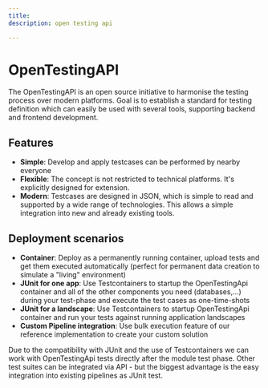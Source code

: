```yaml
---
title: 
description: open testing api

---
```


# OpenTestingAPI

The OpenTestingAPI is an open source initiative to harmonise the testing process over modern platforms. 
Goal is to establish a standard for testing definition which can easily be used with several tools, supporting backend and frontend development.

## Features

* **Simple**: Develop and apply testcases can be performed by nearby everyone
* **Flexible**: The concept is not restricted to technical platforms. It's explicitly designed for extension. 
* **Modern**: Testcases are designed in JSON, which is simple to read and supported by a wide range of technologies. This allows a simple integration into new and already existing tools.

## Deployment scenarios
* **Container**: Deploy as a permanently running container, upload tests and get them executed automatically (perfect for permanent data creation to simulate a "living" environment)
* **JUnit for one app**: Use Testcontainers to startup the OpenTestingApi container and all of the other components you need (databases,...) during your test-phase and execute the test cases as one-time-shots
* **JUnit for a landscape**: Use Testcontainers to startup OpenTestingApi container and run your tests against running application landscapes
* **Custom Pipeline integration**: Use bulk execution feature of our reference implementation to create your custom solution

Due to the compatibility with JUnit and the use of Testcontainers we can work with OpenTestingApi tests directly after the module test phase. Other test suites can be integrated via API - but the biggest advantage is the easy integration into existing pipelines as JUnit test.